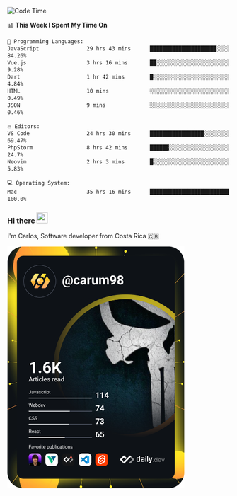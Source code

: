 
<!--START_SECTION:waka-->
![Code Time](http://img.shields.io/badge/Code%20Time-9%2C252%20hrs%2057%20mins-blue)

📊 **This Week I Spent My Time On** 

```text
💬 Programming Languages: 
JavaScript               29 hrs 43 mins      █████████████████████░░░░   84.26% 
Vue.js                   3 hrs 16 mins       ██░░░░░░░░░░░░░░░░░░░░░░░   9.28% 
Dart                     1 hr 42 mins        █░░░░░░░░░░░░░░░░░░░░░░░░   4.84% 
HTML                     10 mins             ░░░░░░░░░░░░░░░░░░░░░░░░░   0.49% 
JSON                     9 mins              ░░░░░░░░░░░░░░░░░░░░░░░░░   0.46%

🔥 Editors: 
VS Code                  24 hrs 30 mins      █████████████████░░░░░░░░   69.47% 
PhpStorm                 8 hrs 42 mins       ██████░░░░░░░░░░░░░░░░░░░   24.7% 
Neovim                   2 hrs 3 mins        █░░░░░░░░░░░░░░░░░░░░░░░░   5.83%

💻 Operating System: 
Mac                      35 hrs 16 mins      █████████████████████████   100.0%

```


<!--END_SECTION:waka-->

### Hi there <img src="https://media.giphy.com/media/hvRJCLFzcasrR4ia7z/giphy.gif" width="25px" height="25px">

I'm Carlos, Software developer from Costa Rica 🇨🇷

<a href="https://app.daily.dev/carum98"><img src="https://github.com/carum98/carum98/blob/main/devcard.svg" width="400" alt="Carlos Umaña Acevedo's Dev Card"/></a>
